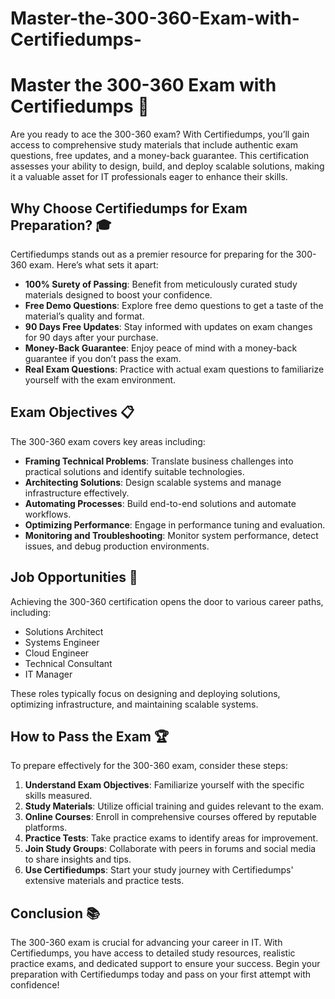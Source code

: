 # Master-the-300-360-Exam-with-Certifiedumps-

# Master the 300-360 Exam with Certifiedumps 🚀

Are you ready to ace the 300-360 exam? With Certifiedumps, you’ll gain access to comprehensive study materials that include authentic exam questions, free updates, and a money-back guarantee. This certification assesses your ability to design, build, and deploy scalable solutions, making it a valuable asset for IT professionals eager to enhance their skills.

## Why Choose Certifiedumps for Exam Preparation? 🎓

Certifiedumps stands out as a premier resource for preparing for the 300-360 exam. Here’s what sets it apart:

- **100% Surety of Passing**: Benefit from meticulously curated study materials designed to boost your confidence.
- **Free Demo Questions**: Explore free demo questions to get a taste of the material’s quality and format.
- **90 Days Free Updates**: Stay informed with updates on exam changes for 90 days after your purchase.
- **Money-Back Guarantee**: Enjoy peace of mind with a money-back guarantee if you don’t pass the exam.
- **Real Exam Questions**: Practice with actual exam questions to familiarize yourself with the exam environment.

## Exam Objectives 📋

The 300-360 exam covers key areas including:

- **Framing Technical Problems**: Translate business challenges into practical solutions and identify suitable technologies.
- **Architecting Solutions**: Design scalable systems and manage infrastructure effectively.
- **Automating Processes**: Build end-to-end solutions and automate workflows.
- **Optimizing Performance**: Engage in performance tuning and evaluation.
- **Monitoring and Troubleshooting**: Monitor system performance, detect issues, and debug production environments.

## Job Opportunities 💼

Achieving the 300-360 certification opens the door to various career paths, including:

- Solutions Architect
- Systems Engineer
- Cloud Engineer
- Technical Consultant
- IT Manager

These roles typically focus on designing and deploying solutions, optimizing infrastructure, and maintaining scalable systems.

## How to Pass the Exam 🏆

To prepare effectively for the 300-360 exam, consider these steps:

1. **Understand Exam Objectives**: Familiarize yourself with the specific skills measured.
2. **Study Materials**: Utilize official training and guides relevant to the exam.
3. **Online Courses**: Enroll in comprehensive courses offered by reputable platforms.
4. **Practice Tests**: Take practice exams to identify areas for improvement.
5. **Join Study Groups**: Collaborate with peers in forums and social media to share insights and tips.
6. **Use Certifiedumps**: Start your study journey with Certifiedumps' extensive materials and practice tests.

## Conclusion 📚

The 300-360 exam is crucial for advancing your career in IT. With Certifiedumps, you have access to detailed study resources, realistic practice exams, and dedicated support to ensure your success. Begin your preparation with Certifiedumps today and pass on your first attempt with confidence!
